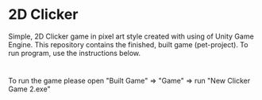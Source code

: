 # 2D Clicker

Simple, 2D Clicker game in pixel art style created with using of Unity Game Engine. 
This repository contains the finished, built game (pet-project). To run program, use the instructions below.

#
To run the game please open "Built Game" => "Game" => run "New Clicker Game 2.exe"
